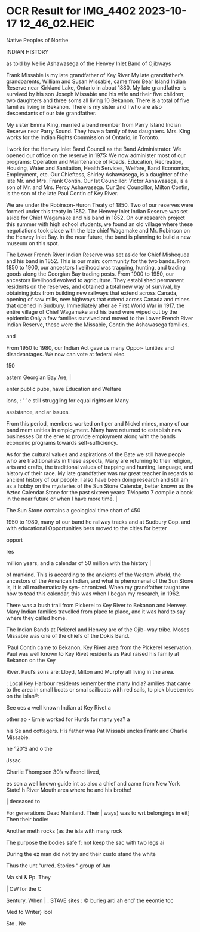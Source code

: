# OCR Result for IMG_4402 2023-10-17 12_46_02.HEIC

Native Peoples of Northe

INDIAN HISTORY

as told by Nellie Ashawasega of the
Henvey Inlet Band of Ojibways

Frank Missabie is my late grandfather of Key River
My late grandfather’s grandparents, William and Susan
Missabie, came from Bear Island Indian Reserve near
Kirkland Lake, Ontario in about 1880. My late grandfather
is survived by his son Joseph Missabie and his wife and their
five children; two daughters and three soms all living 10
Bekanon. There is a total of five families living in Bekanon.
There is my sister and I who are also descendants of our
late grandfather.

My sister Emma King, married a band member from
Parry Island Indian Reserve near Parry Sound. They have
a family of two daughters. Mrs. King works for the Indian
Rights Commission of Ontario, in Toronto.

I work for the Henvey Inlet Band Council as the Band
Administrator. We opened our office on the reserve in 1975:
We now administer most of our programs: Operation and
Maintenance of Roads, Education, Recreation, Housing,
Water and Sanitation, Health Services, Welfare, Band
Economics, Employment, etc. Our Chieftess, Shirley
Ashawasega, is a daughter of the late Mr. and Mrs. Frank
Contin. Our Ist Councillor. Victor Ashawasega, is a son of
Mr. and Mrs. Percy Ashawasega. Our 2nd Councillor, Milton
Contin, is the son of the late Paul Contin of Key River.

We are under the Robinson-Huron Treaty of 1850. Two
of our reserves were formed under this treaty in 1852. The
Henvey Inlet Indian Reserve was set aside for Chief
Wagamake and his band in 1852. On our research project
this summer with high school students, we found an old
village where these negotiations took place with the late chief
Wagamake and Mr. Robinson on the Henvey Inlet Bay. In
the near future, the band is planning to build a new museum
on this spot.

The Lower French River Indian Reserve was set aside for
Chief Mishequea and his band in 1852. This is our main:
community for the two bands. From 1850 to 1900, our
ancestors livelihood was trapping, hunting, and trading
goods along the Georgian Bay trading posts. From 1900 to
1950, our ancestors livelihood evolved to agriculture. They
established permanent residents on the reserves, and
obtained a total new way of survival, by obtaining jobs from
building new railways that extend across Canada, opening
of saw mills, new highways that extend across Canada
and mines that opened in Sudbury. Immediately after ae
First World War in 1917, the entire village of Chief
Wagamake and his band were wiped out by the epidemic
Only a few families survived and moved to the Lower French
River Indian Reserve, these were the Missabie, Contin
the Ashawasega families.

and

From 1950 to 1980, our Indian Act gave us many Oppor-
tunities and disadvantages. We now can vote at federal elec.

150

astern Georgian Bay Are, |

enter public pubs, have Education and Welfare

ions, : ‘ ‘
e still struggling for equal rights on Many

assistance, and ar
issues.

From this period,
members worked on t
per and Nickel mines,
many of our band mem
unities in employment.
Many have returned to establish new businesses On the
erve to provide employment along with the bands
economic programs towards self-sufficiency.

As for the cultural values and aspirations of the Bate
we still have people who are traditionalists in these aspects,
Many are returning to their religion, arts and crafts, the
traditional values of trapping and hunting, language, and
history of their race. My late grandfather was my great
teacher in regards to ancient history of our people. I also
have been doing research and still am as a hobby on the
mysteries of the Sun Stone Calendar, better known as the
Aztec Calendar Stone for the past sixteen years: TMopeto 7
compile a book in the near future or when I have more time. |

The Sun Stone contains a geological time chart of 450

1950 to 1980, many of our band
he railway tracks and at Sudbury Cop.
and with educational Opportunities
bers moved to the cities for better

opport

res

million years, and a calendar of 50 million with the history |

of mankind. This is according to the ancients of the Westem
World, the ancestors of the American Indian, and what is
phenomenal of the Sun Stone is, it is all mathematically syn-
chronized. When my grandfather taught me how to tead
this calendar, this was when I began my research, in 1962.

There was a bush trail from Pickerel to Key River to
Bekanon and Henvey. Many Indian families travelled from
place to place, and it was hard to say where they called
home.

The Indian Bands at Pickerel and Henvey are of the Ojib-
way tribe. Moses Missabie was one of the chiefs of the Dokis
Band.

‘Paul Contin came to Bekanon, Key River area from the
Pickerel reservation. Paul was well known to Key Rivet
residents as Paul raised his family at Bekanon on the Key

River. Paul’s sons are: Lloyd, Milton and Murphy all living
in the area.

: Local Key Harbour residents remember the many India?
amilies that came to the area in small boats or smal
sailboats with red sails, to pick blueberries on the islan®:

See oes a well known Indian at Key Rivet a

other ao - Ernie worked for Hurds for many yea? a

his Se and cottagers. His father was Pat Missabi
uncles Frank and Charlie Missabie.

he °20'S and
o the

Jssac

Charlie Thompson
30’s w
Frencl
lived,

es son a well known guide int
as also a chief and came from New York State!
h River Mouth area where he and his brothe!

| deceased to

For generations
Dead
Mainland. Their |
ways) was to wrt
belongings in eit]
Then their bodie:

Another meth
rocks (as the isla
with many rock

The purpose
the bodies safe f:
not keep the sac
with two legs ai

During the ez
man did not try
and their custo
stand the white

Thus the unt
“urred. Stories
“ group of Am

Ma shi
& Pp. They

| OW for the C

Sentury, When
| . STAVE sites
: © burieg arti
ah end’ the
eeontie toc

Med to
Writer) lool

Sto .
Ne

